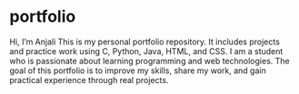 # portfolio
Hi, I’m Anjali  This is my personal portfolio repository. It includes projects and practice work using C, Python, Java, HTML, and CSS. I am a student who is passionate about learning programming and web technologies. The goal of this portfolio is to improve my skills, share my work, and gain practical experience through real projects.
